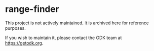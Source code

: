 # range-finder

This project is not actively maintained. It is archived here for reference purposes.

If you wish to maintain it, please contact the ODK team at https://getodk.org.

